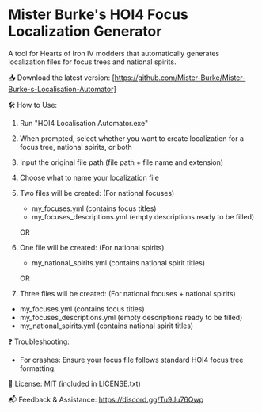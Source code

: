 Mister Burke's HOI4 Focus Localization Generator
================================

A tool for Hearts of Iron IV modders that automatically generates localization files for focus trees and national spirits.

📥 Download the latest version: [https://github.com/Mister-Burke/Mister-Burke-s-Localisation-Automator]

🛠️ How to Use:
1. Run "HOI4 Localisation Automator.exe"
2. When prompted, select whether you want to create localization for a focus tree, national spirits, or both
3. Input the original file path (file path + file name and extension)
4. Choose what to name your localization file
5. Two files will be created: (For national focuses)
   - my_focuses.yml (contains focus titles)
   - my_focuses_descriptions.yml (empty descriptions ready to be filled)
   
   OR
   
6. One file will be created: (For national spirits)
   - my_national_spirits.yml (contains national spirit titles)
   
   OR
   
7.  Three files will be created: (For national focuses + national spirits)
   - my_focuses.yml (contains focus titles)
   - my_focuses_descriptions.yml (empty descriptions ready to be filled)
   - my_national_spirits.yml (contains national spirit titles)

❓ Troubleshooting:
- For crashes: Ensure your focus file follows standard HOI4 focus tree formatting.

📜 License: MIT (included in LICENSE.txt)

📬 Feedback & Assistance: https://discord.gg/Tu9Ju76Qwp
